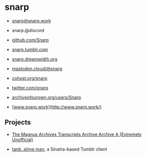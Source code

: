 # snarp

* [snarp@snarp.work](mailto:snarp@snarp.work)

* snarp.@discord

* [github.com/Snarp](https://github.com/Snarp/)

* [snarp.tumblr.com](https://snarp.tumblr.com/)

* [snarp.dreamwidth.org](https://snarp.dreamwidth.org/)

* [mastodon.cloud/@snarp](http://mastodon.cloud/@snarp)

* [cohost.org/snarp](https://cohost.org/snarp)

* [twitter.com/snarp](https://twitter.com/snarp)

* [archiveofourown.org/users/Snarp](https://archiveofourown.org/users/Snarp)

* [www.snarp.work](http://www.snarp.work/)

## Projects

* [The Magnus Archives Transcripts Archive Archive A (Extremely Unofficial)](https://snarp.github.io/magnus_archives_transcripts/)

* [tanb..slime man](https://github.com/Snarp/tanb_slime_man), a Sinatra-based Tumblr client
